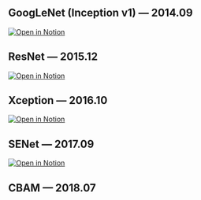 ## GoogLeNet (Inception v1) — 2014.09
[![Open in Notion](https://img.shields.io/badge/Open%20in-Notion-black?logo=notion&logoColor=white)](https://wheat-range-dd8.notion.site/GoogLeNet-279ccff627fb80da8d15dd21a4c5e761)

## ResNet — 2015.12
[![Open in Notion](https://img.shields.io/badge/Open%20in-Notion-black?logo=notion&logoColor=white)](https://wheat-range-dd8.notion.site/ResNet-27accff627fb80dfb325dd89cadd1435)

## Xception — 2016.10
[![Open in Notion](https://img.shields.io/badge/Open%20in-Notion-black?logo=notion&logoColor=white)](https://wheat-range-dd8.notion.site/Xception-27bccff627fb808ca586df57177d9cf1?pvs=73)

## SENet — 2017.09
[![Open in Notion](https://img.shields.io/badge/Open%20in-Notion-black?logo=notion&logoColor=white)](https://wheat-range-dd8.notion.site/SENet-278ccff627fb80a8989ec89fb6edc4f2?pvs=74)

## CBAM — 2018.07
